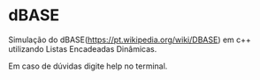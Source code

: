 # dBASE

Simulação do dBASE(https://pt.wikipedia.org/wiki/DBASE) em c++ utilizando Listas Encadeadas Dinâmicas.

Em caso de dúvidas digite help no terminal.
 
